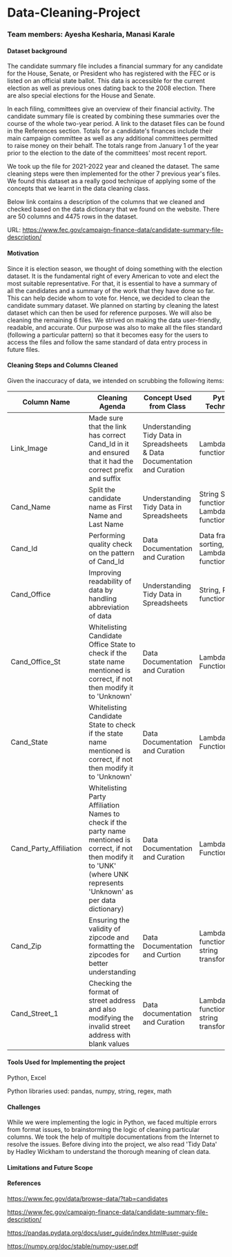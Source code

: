# Data-Cleaning-Project
### Team members: Ayesha Kesharia, Manasi Karale
#### Dataset background
The candidate summary file includes a financial summary for any candidate for the House, Senate, or President who has registered with the FEC or is listed on an official state ballot. This data is accessible for the current election as well as previous ones dating back to the 2008 election. There are also special elections for the House and Senate.

In each filing, committees give an overview of their financial activity. The candidate summary file is created by combining these summaries over the course of the whole two-year period. A link to the dataset files can be found in the References section. Totals for a candidate's finances include their main campaign committee as well as any additional committees permitted to raise money on their behalf. The totals range from January 1 of the year prior to the election to the date of the committees' most recent report.

We took up the file for 2021-2022 year and cleaned the dataset. The same cleaning steps were then implemented for the other 7 previous year's files. 
We found this dataset as a really good technique of applying some of the concepts that we learnt in the data cleaning class. 

Below link contains a description of the columns that we cleaned and checked based on the data dictionary that we found on the website. There are 50 columns and 4475 rows in the dataset.

URL: https://www.fec.gov/campaign-finance-data/candidate-summary-file-description/

#### Motivation
Since it is election season, we thought of doing something with the election dataset. It is the fundamental right of every American to vote and elect the most suitable representative. For that, it is essential to have a summary of all the candidates and a summary of the work that they have done so far. This can help decide whom to vote for. Hence, we decided to clean the candidate summary dataset. We planned on starting by cleaning the latest dataset which can then be used for reference purposes. We will also be cleaning the remaining 6 files. We strived on making the data user-friendly, readable, and accurate. Our purpose was also to make all the files standard (following a particular pattern) so that it becomes easy for the users to access the files and follow the same standard of data entry process in future files.

#### Cleaning Steps and Columns Cleaned

Given the inaccuracy of data, we intended on scrubbing the following items:

| Column Name | Cleaning Agenda | Concept Used from Class | Python Techniques |
|-------------|-----------------|------------------------|-------------------|
|Link_Image | Made sure that the link has correct Cand_Id in it and ensured that it had the correct prefix and suffix | Understanding Tidy Data in Spreadsheets & Data Documentation and Curation | Lambda function |
|Cand_Name | Split the candidate name as First Name and Last Name | Understanding Tidy Data in Spreadsheets | String Split function, Lambda function |
|Cand_Id | Performing quality check on the pattern of Cand_Id | Data Documentation and Curation | Data frame sorting, Lambda function |
|Cand_Office | Improving readability of data by handling abbreviation of data | Understanding Tidy Data in Spreadsheets | String, Replace function |
|Cand_Office_St | Whitelisting Candidate Office State to check if the state name mentioned is correct, if not then modify it to 'Unknown' | Data Documentation and Curation | Lambda Function |
|Cand_State | Whitelisting Candidate State to check if the state name mentioned is correct, if not then modify it to 'Unknown' | Data Documentation and Curation | Lambda Function |
|Cand_Party_Affiliation | Whitelisting Party Affiliation Names to check if the party name mentioned is correct, if not then modify it to 'UNK' (where UNK represents 'Unknown' as per data dictionary) | Data Documentation and Curation | Lambda Function |
|Cand_Zip | Ensuring the validity of zipcode and formatting the zipcodes for better understanding | Data Documentation and Curtion | Lambda function and string transformations |
| Cand_Street_1 | Checking the format of street address and also modifying the invalid street address with blank values | Data documentation and Curation | Lambda function and string transformations |

#### Tools Used for Implementing the project
Python, Excel

Python libraries used: pandas, numpy, string, regex, math

#### Challenges
While we were implementing the logic in Python, we faced multiple errors from format issues, to brainstorming the logic of cleaning particular columns. We took the help of multiple documentations from the Internet to resolve the issues. Before diving into the project, we also read 'Tidy Data' by Hadley Wickham to understand the thorough meaning of clean data. 

#### Limitations and Future Scope

#### References
https://www.fec.gov/data/browse-data/?tab=candidates

https://www.fec.gov/campaign-finance-data/candidate-summary-file-description/

https://pandas.pydata.org/docs/user_guide/index.html#user-guide

https://numpy.org/doc/stable/numpy-user.pdf

